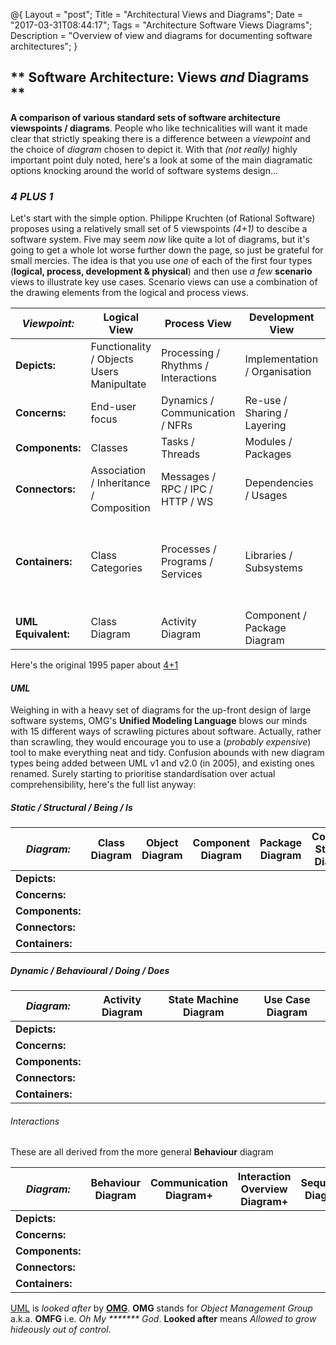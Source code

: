 @{
    Layout = "post";
    Title = "Architectural Views and Diagrams";
    Date = "2017-03-31T08:44:17";
    Tags = "Architecture Software Views Diagrams";
    Description = "Overview of view and diagrams for documenting software architectures";
}

** Software Architecture: Views _and_ Diagrams **
-------------------------------------------------

**A comparison of various standard sets of software architecture viewspoints / diagrams**. People who like
technicalities will want it made clear that strictly speaking there is a difference between a _viewpoint_
and the choice of _diagram_ chosen to depict it. With that _(not really)_ highly important point duly noted,
here's a look at some of the main diagramatic options knocking around the world of software systems design...

### _4 **PLUS** 1_ ###

Let's start with the simple option. Philippe Kruchten (of Rational Software) proposes using a relatively
small set of 5 viewspoints _(4+1)_ to descibe a software system. Five may seem _now_ like quite a lot of
diagrams, but it's going to get a whole lot worse further down the page, so just be grateful for small
mercies. The idea is that you use _one_ of each of the first four types (**logical, process, development & physical**)
and then use _a few_ **scenario** views to illustrate key use cases. Scenario views can use a combination of
the drawing elements from the logical and process views.

| _Viewpoint:_        | Logical View                              | Process View                        | Development View              | Physical View                     | Scenario Views                                               |
|---------------------|-------------------------------------------|-------------------------------------|-------------------------------|-----------------------------------|--------------------------------------------------------------|
| **Depicts:**        | Functionality / Objects Users Manipultate | Processing / Rhythms / Interactions | Implementation / Organisation | Deployment / Operation / Topology | Use Cases                                                    |
| **Concerns:**       | End-user focus                            | Dynamics / Communication / NFRs     | Re-use / Sharing / Layering   | Operability / Support             | Objects and Interactions                                     |
| **Components:**     | Classes                                   | Tasks / Threads                     | Modules / Packages            | VMs / DBs / Servers               | Steps / Scripts                                              |
| **Connectors:**     | Association / Inheritance / Composition   | Messages / RPC / IPC / HTTP / WS    | Dependencies / Usages         | Networking Protocols / Mediums    | Paths                                                        |
| **Containers:**     | Class Categories                          | Processes / Programs / Services     | Libraries / Subsystems        | Data-centres / Zones / Networks   | _Generally combines elements from Logical and Process Views_ |
| **UML Equivalent:** | Class Diagram                             | Activity Diagram                    | Component / Package Diagram   | Deployment Diagram                | Use Case Diagram                                             |

Here's the original 1995 paper about [4+1](http://www.cs.ubc.ca/~gregor/teaching/papers/4+1view-architecture.pdf)

#### _UML_ ####

Weighing in with a heavy set of diagrams for the up-front design of large software systems, OMG's **Unified Modeling Language**
blows our minds with 15 different ways of scrawling pictures about software. Actually, rather than scrawling, they would
encourage you to use a (_probably expensive_) tool to make everything neat and tidy. Confusion abounds with new diagram
types being added between UML v1 and v2.0 (in 2005), and existing ones renamed. Surely starting to prioritise standardisation
over actual comprehensibility, here's the full list anyway:

##### Static / Structural / Being / Is #####

| _Diagram:_          | Class Diagram | Object Diagram | Component Diagram | Package Diagram | Composite Structure Diagram+ | Deployment Diagram | Profile Diagram+ |
|---------------------|---------------|----------------|-------------------|-----------------|------------------------------|--------------------|------------------|
| **Depicts:**        |               |                |                   |                 |                              |                    |                  |
| **Concerns:**       |               |                |                   |                 |                              |                    |                  |
| **Components:**     |               |                |                   |                 |                              |                    |                  |
| **Connectors:**     |               |                |                   |                 |                              |                    |                  |
| **Containers:**     |               |                |                   |                 |                              |                    |                  |

##### Dynamic / Behavioural / Doing / Does #####

| _Diagram:_          | Activity Diagram | State Machine Diagram | Use Case Diagram |
|---------------------|------------------|-----------------------|------------------|
| **Depicts:**        |                  |                       |                  |
| **Concerns:**       |                  |                       |                  |
| **Components:**     |                  |                       |                  |
| **Connectors:**     |                  |                       |                  |
| **Containers:**     |                  |                       |                  |

###### Interactions ######

These are all derived from the more general **Behaviour** diagram

| _Diagram:_          | Behaviour Diagram | Communication Diagram+ | Interaction Overview Diagram+ | Sequence Diagram | Timing Diagram |
|---------------------|-------------------|------------------------|-------------------------------|------------------|----------------|
| **Depicts:**        |                   |                        |                               |                  |                |
| **Concerns:**       |                   |                        |                               |                  |                |
| **Components:**     |                   |                        |                               |                  |                |
| **Connectors:**     |                   |                        |                               |                  |                |
| **Containers:**     |                   |                        |                               |                  |                |

[UML](http://www.uml.org) is _looked after_ by [**OMG**](http://www.omg.org). **OMG** stands for _Object Management Group_
a.k.a. **OMFG** i.e. _Oh My ******* God_. **Looked after** means _Allowed to grow hideously out of control_.